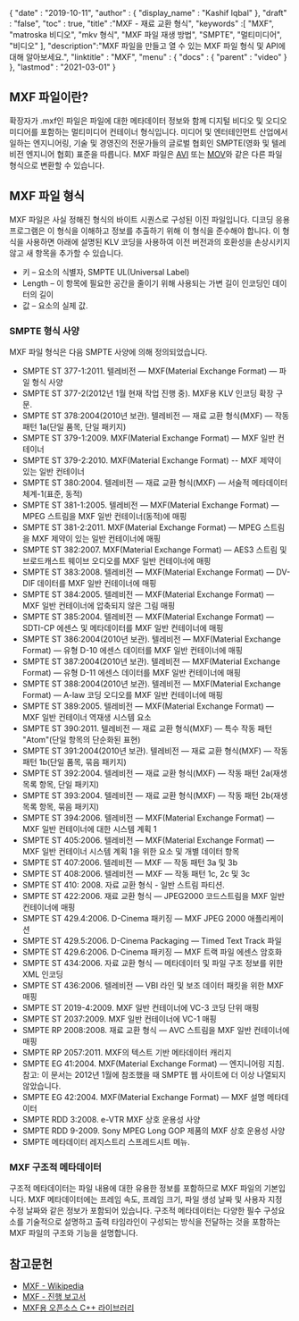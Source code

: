 {
  "date" : "2019-10-11",
  "author" : {
    "display_name" : "Kashif Iqbal"
},
  "draft" : "false",
  "toc" : true,
  "title" :"MXF - 재료 교환 형식",
  "keywords" :[ "MXF", "matroska 비디오", "mkv 형식", "MXF 파일 재생 방법", "SMPTE", "멀티미디어", "비디오" ],
  "description":"MXF 파일을 만들고 열 수 있는 MXF 파일 형식 및 API에 대해 알아보세요.",
  "linktitle" : "MXF",
  "menu" : {
    "docs" : {
      "parent" : "video"
}
},
  "lastmod" : "2021-03-01"
}

## MXF 파일이란?

확장자가 .mxf인 파일은 파일에 대한 메타데이터 정보와 함께 디지털 비디오 및 오디오 미디어를 포함하는 멀티미디어 컨테이너 형식입니다. 미디어 및 엔터테인먼트 산업에서 일하는 엔지니어링, 기술 및 경영진의 전문가들의 글로벌 협회인 SMPTE(영화 및 텔레비전 엔지니어 협회) 표준을 따릅니다. MXF 파일은 [AVI](/ko/video/avi/) 또는 [MOV](/ko/video/mov/)와 같은 다른 파일 형식으로 변환할 수 있습니다.

## MXF 파일 형식

MXF 파일은 사실 정해진 형식의 바이트 시퀀스로 구성된 이진 파일입니다. 디코딩 응용 프로그램은 이 형식을 이해하고 정보를 추출하기 위해 이 형식을 준수해야 합니다. 이 형식을 사용하면 아래에 설명된 KLV 코딩을 사용하여 이전 버전과의 호환성을 손상시키지 않고 새 항목을 추가할 수 있습니다.

* 키 – 요소의 식별자, SMPTE UL(Universal Label)
* Length – 이 항목에 필요한 공간을 줄이기 위해 사용되는 가변 길이 인코딩인 데이터의 길이
* 값 – 요소의 실제 값.

### SMPTE 형식 사양

MXF 파일 형식은 다음 SMPTE 사양에 의해 정의되었습니다.

* SMPTE ST 377-1:2011. 텔레비전 — MXF(Material Exchange Format) — 파일 형식 사양
* SMPTE ST 377-2(2012년 1월 현재 작업 진행 중). MXF용 KLV 인코딩 확장 구문.
* SMPTE ST 378:2004(2010년 보관). 텔레비전 — 재료 교환 형식(MXF) — 작동 패턴 1a(단일 품목, 단일 패키지)
* SMPTE ST 379-1:2009. MXF(Material Exchange Format) — MXF 일반 컨테이너
* SMPTE ST 379-2:2010. MXF(Material Exchange Format) -- MXF 제약이 있는 일반 컨테이너
* SMPTE ST 380:2004. 텔레비전 — 재료 교환 형식(MXF) — 서술적 메타데이터 체계-1(표준, 동적)
* SMPTE ST 381-1:2005. 텔레비전 — MXF(Material Exchange Format) — MPEG 스트림을 MXF 일반 컨테이너(동적)에 매핑
* SMPTE ST 381-2:2011. MXF(Material Exchange Format) — MPEG 스트림을 MXF 제약이 있는 일반 컨테이너에 매핑
* SMPTE ST 382:2007. MXF(Material Exchange Format) — AES3 스트림 및 브로드캐스트 웨이브 오디오를 MXF 일반 컨테이너에 매핑
* SMPTE ST 383:2008. 텔레비전 — MXF(Material Exchange Format) — DV-DIF 데이터를 MXF 일반 컨테이너에 매핑
* SMPTE ST 384:2005. 텔레비전 — MXF(Material Exchange Format) — MXF 일반 컨테이너에 압축되지 않은 그림 매핑
* SMPTE ST 385:2004. 텔레비전 — MXF(Material Exchange Format) — SDTI-CP 에센스 및 메타데이터를 MXF 일반 컨테이너에 매핑
* SMPTE ST 386:2004(2010년 보관). 텔레비전 — MXF(Material Exchange Format) — 유형 D-10 에센스 데이터를 MXF 일반 컨테이너에 매핑
* SMPTE ST 387:2004(2010년 보관). 텔레비전 — MXF(Material Exchange Format) — 유형 D-11 에센스 데이터를 MXF 일반 컨테이너에 매핑
* SMPTE ST 388:2004(2010년 보관). 텔레비전 — MXF(Material Exchange Format) — A-law 코딩 오디오를 MXF 일반 컨테이너에 매핑
* SMPTE ST 389:2005. 텔레비전 — MXF(Material Exchange Format) — MXF 일반 컨테이너 역재생 시스템 요소
* SMPTE ST 390:2011. 텔레비전 — 재료 교환 형식(MXF) — 특수 작동 패턴 "Atom"(단일 항목의 단순화된 표현)
* SMPTE ST 391:2004(2010년 보관). 텔레비전 — 재료 교환 형식(MXF) — 작동 패턴 1b(단일 품목, 묶음 패키지)
* SMPTE ST 392:2004. 텔레비전 — 재료 교환 형식(MXF) — 작동 패턴 2a(재생 목록 항목, 단일 패키지)
* SMPTE ST 393:2004. 텔레비전 — 재료 교환 형식(MXF) — 작동 패턴 2b(재생 목록 항목, 묶음 패키지)
* SMPTE ST 394:2006. 텔레비전 — MXF(Material Exchange Format) — MXF 일반 컨테이너에 대한 시스템 계획 1
* SMPTE ST 405:2006. 텔레비전 — MXF(Material Exchange Format) — MXF 일반 컨테이너 시스템 계획 1을 위한 요소 및 개별 데이터 항목
* SMPTE ST 407:2006. 텔레비전 — MXF — 작동 패턴 3a 및 3b
* SMPTE ST 408:2006. 텔레비전 — MXF — 작동 패턴 1c, 2c 및 3c
* SMPTE ST 410: 2008. 자료 교환 형식 - 일반 스트림 파티션.
* SMPTE ST 422:2006. 재료 교환 형식 — JPEG2000 코드스트림을 MXF 일반 컨테이너에 매핑
* SMPTE ST 429.4:2006. D-Cinema 패키징 — MXF JPEG 2000 애플리케이션
* SMPTE ST 429.5:2006. D-Cinema Packaging — Timed Text Track 파일
* SMPTE ST 429.6:2006. D-Cinema 패키징 — MXF 트랙 파일 에센스 암호화
* SMPTE ST 434:2006. 자료 교환 형식 — 메타데이터 및 파일 구조 정보를 위한 XML 인코딩
* SMPTE ST 436:2006. 텔레비전 — VBI 라인 및 보조 데이터 패킷을 위한 MXF 매핑
* SMPTE ST 2019-4:2009. MXF 일반 컨테이너에 VC-3 코딩 단위 매핑
* SMPTE ST 2037:2009. MXF 일반 컨테이너에 VC-1 매핑
* SMPTE RP 2008:2008. 재료 교환 형식 — AVC 스트림을 MXF 일반 컨테이너에 매핑
* SMPTE RP 2057:2011. MXF의 텍스트 기반 메타데이터 캐리지
* SMPTE EG 41:2004. MXF(Material Exchange Format) — 엔지니어링 지침. 참고: 이 문서는 2012년 1월에 참조했을 때 SMPTE 웹 사이트에 더 이상 나열되지 않았습니다.
* SMPTE EG 42:2004. MXF(Material Exchange Format) — MXF 설명 메타데이터
* SMPTE RDD 3:2008. e-VTR MXF 상호 운용성 사양
* SMPTE RDD 9-2009. Sony MPEG Long GOP 제품의 MXF 상호 운용성 사양
* SMPTE 메타데이터 레지스트리 스프레드시트 메뉴.

### MXF 구조적 메타데이터

구조적 메타데이터는 파일 내용에 대한 유용한 정보를 포함하므로 MXF 파일의 기본입니다. MXF 메타데이터에는 프레임 속도, 프레임 크기, 파일 생성 날짜 및 사용자 지정 수정 날짜와 같은 정보가 포함되어 있습니다. 구조적 메타데이터는 다양한 필수 구성요소를 기술적으로 설명하고 출력 타임라인이 구성되는 방식을 전달하는 것을 포함하는 MXF 파일의 구조와 기능을 설명합니다.

## 참고문헌

* [MXF - Wikipedia](https://en.wikipedia.org/wiki/Material_Exchange_Format)
* [MXF - 진행 보고서](https://tech.ebu.ch/docs/techreview/trev_2010-Q3_MXF-1.pdf)
* [MXF용 오픈소스 C++ 라이브러리](http://www.freemxf.org/)

